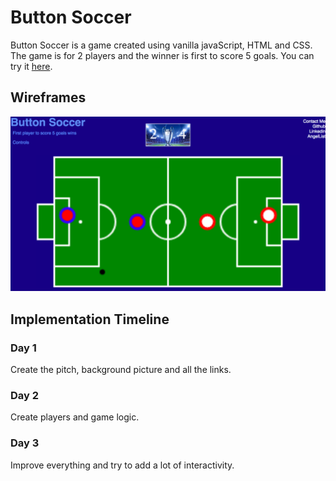 # Button Soccer

Button Soccer is a game created using vanilla javaScript, HTML and CSS. The game is for 2 players and the winner is first to score 5 goals.
You can try it [here](http://www.bogdanbobletec.us/soccer/soccer.html).
## Wireframes

![soccer](https://raw.githubusercontent.com/Bogdan18b/button-soccer/master/assets/screen.png)

## Implementation Timeline

### Day 1

Create the pitch, background picture and all the links.

### Day 2

Create players and game logic.

### Day 3

Improve everything and try to add a lot of interactivity.
